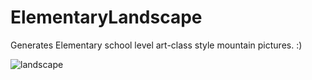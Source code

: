 # ElementaryLandscape
Generates Elementary school level art-class style mountain pictures. :)

![landscape](http://i.imgur.com/KRuaoQ2.png)
